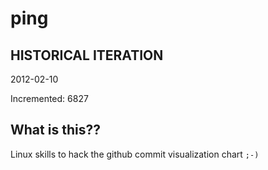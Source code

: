 # ping

## HISTORICAL ITERATION
2012-02-10

Incremented: 6827

## What is this?? 
Linux skills to hack the github commit visualization chart `;-)`
